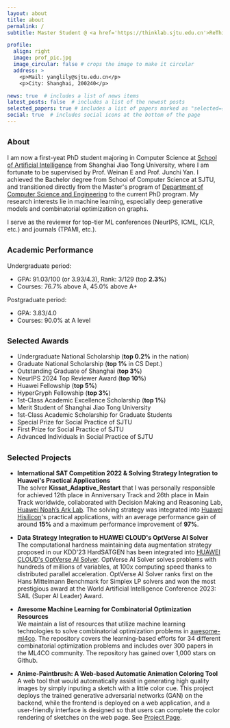 ```yaml
---
layout: about
title: about
permalink: /
subtitle: Master Student @ <a href='https://thinklab.sjtu.edu.cn'>ReThinkLab</a>, <a href='https://en.sjtu.edu.cn'>SJTU</a>.

profile:
  align: right
  image: prof_pic.jpg
  image_circular: false # crops the image to make it circular
  address: >
    <p>Mail: yanglily@sjtu.edu.cn</p>
    <p>City: Shanghai, 200240</p>

news: true  # includes a list of news items
latest_posts: false  # includes a list of the newest posts
selected_papers: true # includes a list of papers marked as "selected={true}"
social: true  # includes social icons at the bottom of the page
---
```


<small>About</small>
---

I am now a first-yeat PhD student majoring in Computer Science at [School of Artificial Intelligence](https://soai.sjtu.edu.cn/) from Shanghai Jiao Tong University, where I am fortunate to be supervised by Prof. Weinan E and Prof. Junchi Yan. I achieved the Bachelor degree from  School of Computer Science at SJTU, and transitioned directly from the Master's program of [Department of Computer Science and Engineering](https://www.cs.sjtu.edu.cn/) to the current PhD program. My research interests lie in machine learning, especially deep generative models and combinatorial optimization on graphs.


I serve as the reviewer for top-tier ML conferences (NeurIPS, ICML, ICLR, etc.) and journals (TPAMI, etc.).


<small>Academic Performance</small>
---

Undergraduate period: 
- GPA: 91.03/100 (or 3.93/4.3), Rank: 3/129 (top **2.3%**)
- Courses: 76.7% above A, 45.0% above A+

Postgraduate period: 
- GPA: 3.83/4.0
- Courses: 90.0% at A level

<small>Selected Awards</small>
---

- Undergraduate National Scholarship (**top 0.2%** in the nation)
- Graduate National Scholarship (**top 1%** in CS Dept.)
- Outstanding Graduate of Shanghai (**top 3%**)
- NeurIPS 2024 Top Reviewer Award (**top 10%**)
- Huawei Fellowship (**top 5%**)
- HyperGryph Fellowship (**top 3%**)
- 1st-Class Academic Excellence Scholarship (**top 1%**)
- Merit Student of Shanghai Jiao Tong University
- 1st-Class Academic Scholarship for Graduate Students
- Special Prize for Social Practice of SJTU
- First Prize for Social Practice of SJTU
- Advanced Individuals in Social Practice of SJTU

<small>Selected Projects</small>
---

- **International SAT Competition 2022 & Solving Strategy Integration to Huawei's Practical Applications**  
The solver **Kissat_Adaptive_Restart** that I was personally responsible for achieved 12th place in Anniversary Track and 26th place in Main Track worldwide, collaborated with Decision Making and Reasoning Lab, [Huawei Noah’s Ark Lab](http://dev3.noahlab.com.hk/index.html). The solving strategy was integrated into [Huawei Hisilicon](https://www.hisilicon.com/en/)'s practical applications, with an average performance gain of around **15%** and a maximum performance improvement of **97%**.

- **Data Strategy Integration to HUAWEI CLOUD's OptVerse AI Solver**  
The computational hardness maintaining data augmentation strategy proposed in our KDD'23 HardSATGEN has been integrated into [HUAWEI CLOUD's OptVerse AI Solver](https://arxiv.org/html/2401.05960v2). OptVerse AI Solver solves problems with hundreds of millions of variables, at 100x computing speed thanks to distributed parallel acceleration. OptVerse AI Solver ranks first on the Hans Mittelmann Benchmark for Simplex LP solvers and won the most prestigious award at the World Artificial Intelligence Conference 2023: SAIL (Super AI Leader) Award.

- **Awesome Machine Learning for Combinatorial Optimization Resources**  
We maintain a list of resources that utilize machine learning technologies to solve combinatorial optimization problems in [awesome-ml4co](https://github.com/Thinklab-SJTU/awesome-ml4co). The repository covers the learning-based efforts for 34 different combinatorial optimization problems and includes over 300 papers in the ML4CO community. The repository has gained over 1,000 stars on Github.

- **Anime-Paintbrush: A Web-based Automatic Animation Coloring Tool**  
A web tool that would automatically assist in generating high quality images by simply inputing a sketch with a little color cue. This project deploys the trained generative adversarial networks (GAN) on the backend, while the frontend is deployed on a web application, and a user-friendly interface is designed so that users can complete the color rendering of sketches on the web page. See [Project Page](https://github.com/yangco-le/Colorization_Tool_on_Web).

<!-- <small>Academic Service</small>
---

- ICML 2023 Reviewer
- NeurIPS 2023 Reviewer -->